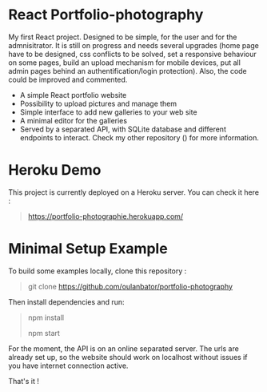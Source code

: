 # React Portfolio-photography

My first React project. Designed to be simple, for the user and for the admnisitrator. It is still on progress and needs several upgrades (home page have to be designed, css conflicts to be solved, set a responsive behaviour on some pages, build an upload mechanism for mobile devices, put all admin pages behind an authentification/login protection). Also, the code could be improved and commented.

* A simple React portfolio website
* Possibility to upload pictures and manage them
* Simple interface to add new galleries to your web site
* A minimal editor for the galleries
* Served by a separated API, with SQLite database and different endpoints to interact. Check my other repository () for more information.

# Heroku Demo
This project is currently deployed on a Heroku server. You can check it here :
> https://portfolio-photographie.herokuapp.com/

# Minimal Setup Example

To build some examples locally, clone this repository :
> git clone https://github.com/oulanbator/portfolio-photography

Then install dependencies and run:
> npm install
> 
> npm start

For the moment, the API is on an online separated server. The urls are already set up, so the website should work on localhost without issues if you have internet connection active. 

That's it !
